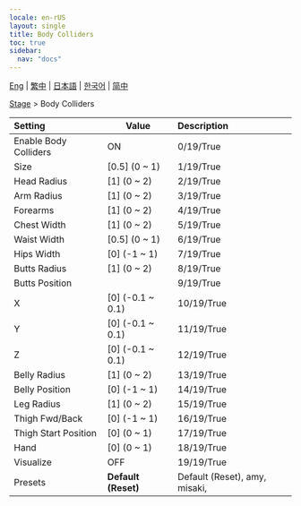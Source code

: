 ```yaml
---
locale: en-rUS
layout: single
title: Body Colliders
toc: true
sidebar:
  nav: "docs"
---
```

[Eng](/dancexr/menu/2025.4/stage/body_colliders) | [繁中](/tw/dancexr/menu/2025.4/stage/body_colliders) | [日本語](/jp/dancexr/menu/2025.4/stage/body_colliders) | [한국어](/kr/dancexr/menu/2025.4/stage/body_colliders) | [简中](/zh/dancexr/menu/2025.4/stage/body_colliders)

[Stage](../menu#Stage) > Body Colliders



| Setting | Value | Description |
| :--- | --- | :--- |
| Enable Body Colliders | ON | 0/19/True
| Size | [0.5] (0 ~ 1) | 1/19/True
| Head Radius | [1] (0 ~ 2) | 2/19/True
| Arm Radius | [1] (0 ~ 2) | 3/19/True
| Forearms | [1] (0 ~ 2) | 4/19/True
| Chest Width | [1] (0 ~ 2) | 5/19/True
| Waist Width | [0.5] (0 ~ 1) | 6/19/True
| Hips Width | [0] (-1 ~ 1) | 7/19/True
| Butts Radius | [1] (0 ~ 2) | 8/19/True
| Butts Position || 9/19/True
| X | [0] (-0.1 ~ 0.1) | 10/19/True
| Y | [0] (-0.1 ~ 0.1) | 11/19/True
| Z | [0] (-0.1 ~ 0.1) | 12/19/True
| Belly Radius | [1] (0 ~ 2) | 13/19/True
| Belly Position | [0] (-1 ~ 1) | 14/19/True
| Leg Radius | [1] (0 ~ 2) | 15/19/True
| Thigh Fwd/Back | [0] (-1 ~ 1) | 16/19/True
| Thigh Start Position | [0] (0 ~ 1) | 17/19/True
| Hand | [0] (0 ~ 1) | 18/19/True
| Visualize | OFF | 19/19/True
| Presets | **Default (Reset)** | Default (Reset), amy, misaki,  |
